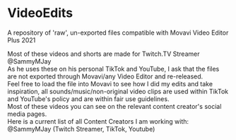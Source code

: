# VideoEdits
A repository of 'raw', un-exported files compatible with Movavi Video Editor Plus 2021

Most of these videos and shorts are made for Twitch.TV Streamer @SammyMJay <br>
As he uses these on his personal TikTok and YouTube, I ask that the files are not exported through Movavi/any Video Editor and re-released.<br> Feel free to load the file into
Movavi to see how I did my edits and take inspiration, all sounds/music/non-original video clips are used within TikTok and YouTube's policy and are within fair use guidelines. <br> Most of these videos you can see on the relevant content creator's social media pages.
<br> Here is a current list of all Content Creators I am working with: <br>
@SammyMJay (Twitch Streamer, TikTok, Youtube)


